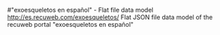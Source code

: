 #"exoesqueletos en español" - Flat file data model
http://es.recuweb.com/exoesqueletos/
Flat JSON file data model of the recuweb portal "exoesqueletos en español"
